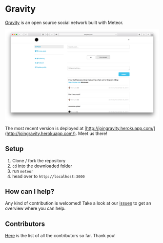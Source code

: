 # Gravity
[Gravity](http://joingravity.herokuapp.com/) is an open source social network built with Meteor.

![Gravity screenshot](screenshot-1.png)

The most recent version is deployed at [http://joingravity.herokuapp.com/](http://joingravity.herokuapp.com/). Meet us there!

## Setup
1. Clone / fork the repository
2. `cd` into the downloaded folder
3. run `meteor`
4. head over to `http://localhost:3000`

## How can I help?
Any kind of contribution is welcomed!
Take a look at our [issues](https://github.com/GravityProject/gravity/issues) to get an overview where you can help.

## Contributors
[Here](https://github.com/GravityProject/gravity/graphs/contributors) is the list of all the contributors so far. Thank you!
